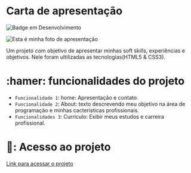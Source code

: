 # Carta de apresentação 

![Badge em Desenvolvimento](http://img.shields.io/static/v1?label=STATUS&message=EM%20DESENVOLVIMENTO&color=GREEN&style=for-the-badge)

![Esta é minha foto de apresentação](https://github.com/MuriloAndra-developer/portifolio-murilo/assets/129803829/a275130f-84da-4d36-b002-ced8b9daef6b)

<P>Um projeto com objetivo de apresentar minhas soft skills, experiências e objetivos. Nele foram ultilizadas as tecnologias(HTML5 & CSS3).<P/>

# :hamer: funcionalidades do projeto

- `Funcionalidade 1`: home: Apresentação e contato.
- `Funcionalidade 2`: About: texto descrevendo meu objetivo na área de programação e minhas cacteristicas profissionais.
- `Funcionalidades 3`: Currículo: Exibir meus estudos e carreira profissional.

# 📂: Acesso ao projeto

[Link para acessar o projeto](https://portifolio-murilo.vercel.app/about.html)
